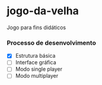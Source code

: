# jogo-da-velha
Jogo para fins didáticos

### Processo de desenvolvimento
- [x] Estrutura básica
- [ ] Interface gráfica
- [ ] Modo single player
- [ ] Modo multiplayer
